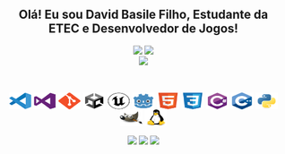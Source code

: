 <h2 align="center">  Olá! Eu sou David Basile Filho, Estudante da ETEC e Desenvolvedor de Jogos!
</h2><div align="center">  <img height="160em" src="https://github-readme-stats.vercel.app/api?username=DavidBF16&show_icons=true&theme=dracula&include_all_commits=true&count_private=true">  <img height="160em" src="https://github-readme-stats.vercel.app/api/top-langs/?username=DavidBF16&layout=compact&langs_count=7&theme=dracula"></div><div align="center">  <img height="160em" src="https://github.com/DavidBF16/DavidBF16/blob/output/github-contribution-grid-snake.svg">   </div>

##
  <div align="center" style="display: inline_block"><br>  <img align="center" alt="David-vscode" height="30" width="40" src="https://raw.githubusercontent.com/devicons/devicon/master/icons/vscode/vscode-original.svg">  <img align="center" alt="David-visualstudio" height="30" width="40" src="https://github.com/devicons/devicon/blob/master/icons/visualstudio/visualstudio-plain.svg">  <img align="center" alt="David-visualstudio" height="30" width="40" src="https://raw.githubusercontent.com/devicons/devicon/master/icons/git/git-original.svg">  <img align="center" alt="David-Unity" height="30" width="40" background-color="white" src="https://raw.githubusercontent.com/devicons/devicon/master/icons/unity/unity-original.svg">  <img align="center" alt="David-Unreal" height="30" width="40" background-color="white" src="https://raw.githubusercontent.com/devicons/devicon/master/icons/unrealengine/unrealengine-original.svg">  <img align="center" alt="David-Godot" height="30" width="40" src="https://raw.githubusercontent.com/devicons/devicon/master/icons/godot/godot-original.svg">  <img align="center" alt="David-HTML" height="30" width="40" src="https://raw.githubusercontent.com/devicons/devicon/master/icons/html5/html5-original.svg">  <img align="center" alt="David-CSS" height="30" width="40" src="https://raw.githubusercontent.com/devicons/devicon/master/icons/css3/css3-original.svg">  <img align="center" alt="David-Cs" height="30" width="40" src="https://raw.githubusercontent.com/devicons/devicon/master/icons/csharp/csharp-original.svg">  <img align="center" alt="David-Cpp" height="30" width="40" src="https://raw.githubusercontent.com/devicons/devicon/master/icons/cplusplus/cplusplus-original.svg">  <img align="center" alt="David-Python" height="30" width="40" src="https://raw.githubusercontent.com/devicons/devicon/master/icons/python/python-original.svg">  <img align="center" alt="David-Gimp" height="30" width="40" src="https://raw.githubusercontent.com/devicons/devicon/master/icons/gimp/gimp-original.svg">  <img align="center" alt="David-Linux" height="30" width="40" src="https://raw.githubusercontent.com/devicons/devicon/master/icons/linux/linux-original.svg"></div><br><div align="center">  <a href="https://www.linkedin.com/in/davidbasilefilho" target="_blank"><img src="https://img.shields.io/badge/-LinkedIn-%230077B5?style=for-the-badge&logo=linkedin&logoColor=white" target="_blank"></a>  <a href="https://instagram.com/davidbf16" target="_blank"><img src="https://img.shields.io/badge/-Instagram-%23E4405F?style=for-the-badge&logo=instagram&logoColor=white" target="_blank"></a>     <!-- <a href="https://www.twitch.tv/davidddev" target="_blank"><img src="https://img.shields.io/badge/Twitch-9146FF?style=for-the-badge&logo=twitch&logoColor=white" target="_blank"></a> -->  <a href = "mailto:davidbasilefilho@gmail.com"><img src="https://img.shields.io/badge/-Gmail-%23333?style=for-the-badge&logo=gmail&logoColor=white" target="_blank"></a>  </div>
